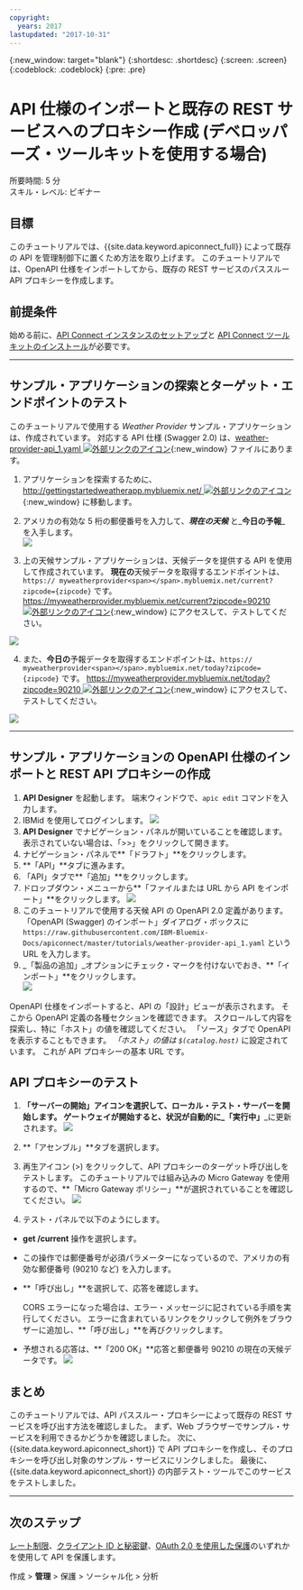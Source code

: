 ```yaml
---
copyright:
  years: 2017
lastupdated: "2017-10-31"
---
```


{:new_window: target="blank"}
{:shortdesc: .shortdesc}
{:screen: .screen}
{:codeblock: .codeblock}
{:pre: .pre}

# API 仕様のインポートと既存の REST サービスへのプロキシー作成 (デベロッパーズ・ツールキットを使用する場合)
所要時間: 5 分  
スキル・レベル: ビギナー  


## 目標
このチュートリアルでは、{{site.data.keyword.apiconnect_full}} によって既存の API を管理制御下に置くため方法を取り上げます。 このチュートリアルでは、OpenAPI 仕様をインポートしてから、既存の REST サービスのパススルー API プロキシーを作成します。

## 前提条件
始める前に、[API Connect インスタンスのセットアップ](tut_prereq_set_up_apic_instance.html)と [API Connect ツールキットのインストール](tut_prereq_install_toolkit.html)が必要です。

---


## サンプル・アプリケーションの探索とターゲット・エンドポイントのテスト

このチュートリアルで使用する _Weather Provider_ サンプル・アプリケーションは、作成されています。 対応する API 仕様 (Swagger 2.0) は、[weather-provider-api_1.yaml ![外部リンクのアイコン](../../../icons/launch-glyph.svg "外部リンクのアイコン")](https://raw.githubusercontent.com/IBM-Bluemix-Docs/apiconnect/master/tutorials/weather-provider-api_1.yaml){:new_window} ファイルにあります。

1. アプリケーションを探索するために、[http://gettingstartedweatherapp.mybluemix.net/ ![外部リンクのアイコン](../../../icons/launch-glyph.svg "外部リンクのアイコン")](http://gettingstartedweatherapp.mybluemix.net/){:new_window} に移動します。  
2. アメリカの有効な 5 桁の郵便番号を入力して、_**現在の天候**_ と_**今日の予報**_ を入手します。  
![](images/explore-weatherapp-1.png)

3. 上の天候サンプル・アプリケーションは、天候データを提供する API を使用して作成されています。 **現在の**天候データを取得するエンドポイントは、`https:// myweatherprovider<span></span>.mybluemix.net/current?zipcode={zipcode}` です。 [https://myweatherprovider.mybluemix.net/current?zipcode=90210 ![外部リンクのアイコン](../../../icons/launch-glyph.svg "外部リンクのアイコン")](https://myweatherprovider.mybluemix.net/current?zipcode=90210){:new_window} にアクセスして、テストしてください。  

  ![](images/explore-weatherapp-2.png)

4. また、**今日の**予報データを取得するエンドポイントは、`https:// myweatherprovider<span></span>.mybluemix.net/today?zipcode={zipcode}` です。 [https://myweatherprovider.mybluemix.net/today?zipcode=90210 ![外部リンクのアイコン](../../../icons/launch-glyph.svg "外部リンクのアイコン")](https://myweatherprovider.mybluemix.net/today?zipcode=90210){:new_window} にアクセスして、テストしてください。  

  ![](images/explore-weatherapp-3.png)



---

## サンプル・アプリケーションの OpenAPI 仕様のインポートと REST API プロキシーの作成
1. **API Designer** を起動します。 端末ウィンドウで、`apic edit` コマンドを入力します。
2. IBMid を使用してログインします。
    ![](images/screenshot_apic-edit_login.png)
3. **API Designer** でナビゲーション・パネルが開いていることを確認します。 表示されていない場合は、「>>」をクリックして開きます。
4. ナビゲーション・パネルで**「ドラフト」**をクリックします。
5. **「API」**タブに進みます。
6. 「API」タブで**「追加」**をクリックします。
7. ドロップダウン・メニューから**「ファイルまたは URL から API をインポート」**をクリックします。
![](images/toolkit-import-1.png)
8. このチュートリアルで使用する天候 API の OpenAPI 2.0 定義があります。 「OpenAPI (Swagger) のインポート」ダイアログ・ボックスに `https://raw.githubusercontent.com/IBM-Bluemix-Docs/apiconnect/master/tutorials/weather-provider-api_1.yaml` という URL を入力します。
9. _「製品の追加」_オプションにチェック・マークを付けないでおき、**「インポート」**をクリックします。  
    ![](images/screenshot_import-url.png)  

OpenAPI 仕様をインポートすると、API の「設計」ビューが表示されます。 そこから OpenAPI 定義の各種セクションを確認できます。 スクロールして内容を探索し、特に「ホスト」の値を確認してください。 「ソース」タブで OpenAPI を表示することもできます。 
_「ホスト」の値は `$(catalog.host)`_ に設定されています。 これが API プロキシーの基本 URL です。
 


## API プロキシーのテスト

1. **「サーバーの開始」**アイコンを選択して、ローカル・テスト・サーバーを開始します。 ゲートウェイが開始すると、状況が自動的に_**「実行中」**_に更新されます。
![](images/screenshot_start-server-1.png)

2. **「アセンブル」**タブを選択します。

3. 再生アイコン (>) をクリックして、API プロキシーのターゲット呼び出しをテストします。
   このチュートリアルでは組み込みの Micro Gateway を使用するので、**「Micro Gateway ポリシー」**が選択されていることを確認してください。
![](images/screenshot_test-0.png)

4. テスト・パネルで以下のようにします。
  - **get /current** 操作を選択します。  
  - この操作では郵便番号が必須パラメーターになっているので、アメリカの有効な郵便番号 (90210 など) を入力します。  
  - **「呼び出し」**を選択して、応答を確認します。

    CORS エラーになった場合は、エラー・メッセージに記されている手順を実行してください。 エラーに含まれているリンクをクリックして例外をブラウザーに追加し、**「呼び出し」**を再びクリックします。
  
  - 予想される応答は、**「200 OK」**応答と郵便番号 90210 の現在の天候データです。
![](images/screenshot_test-1.png)    


## まとめ

このチュートリアルでは、API パススルー・プロキシーによって既存の REST サービスを呼び出す方法を確認しました。 まず、Web ブラウザーでサンプル・サービスを利用できるかどうかを確認しました。 次に、{{site.data.keyword.apiconnect_short}} で API プロキシーを作成し、そのプロキシーを呼び出し対象のサンプル・サービスにリンクしました。 最後に、{{site.data.keyword.apiconnect_short}} の内部テスト・ツールでこのサービスをテストしました。

---

## 次のステップ

[レート制限](tut_rate_limit.html)、[クライアント ID と秘密鍵](tut_secure_landing.html)、[OAuth 2.0 を使用した保護](tut_secure_oauth_2.html)のいずれかを使用して API を保護します。

作成 > **管理** > 保護 > ソーシャル化 > 分析
